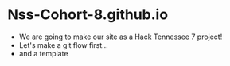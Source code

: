 # Nss-Cohort-8.github.io

* We are going to make our site as a Hack Tennessee 7 project!
* Let's make a git flow first...
* and a template
